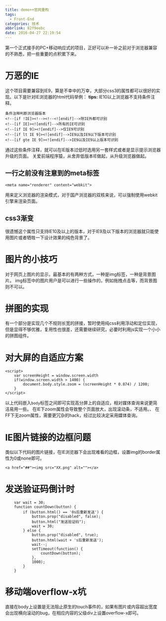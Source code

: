 ```yaml
---
title: demo++官网重构
tags:
  - Front-End
categories: 技术
abbrlink: 82f9eebc
date: 2016-04-27 22:19:54
---
```

第一个正式接手的PC+移动响应式的项目，正好可以补一补之前对于浏览器兼容的不熟悉，把一些重要的点积累下来。
<!-- more -->
# 万恶的IE

这个项目需要兼容到IE9，算是不幸中的万幸，大部分css3的属性都可以很好的实现。以下是针对IE浏览器的html代码举例：
**tips:**
IE10以上浏览器不支持条件注释。
````
条件注释判断浏览器版本
<!--[if !IE]><!--><!--<![endif]-->除IE外都可识别
<!--[if IE]><![endif]-->所有的IE可识别 
<!--[if IE 9]><![endif]-->仅IE9可识别
<!--[if lt IE 9]><![endif]-->IE9以及IE9以下版本可识别 
<!--[if gte IE 9]><![endif]-->IE9以及IE9以上版本可识别
````
通过这些条件注释，就可以在IE版本过低时选用另一套样式或者是显示提示浏览器升级的页面。
关爱前端程序猿，从舍弃低版本IE做起，从升级浏览器做起。

## 一行之前没有注意到的meta标签
````
<meta name="renderer" content="webkit">
````
用来定义浏览器的渲染模式，对于国产浏览器的双核来说，可以强制使用webkit引擎来渲染页面。

## css3渐变
很遗憾这个属性只支持IE10及以上的版本，对于IE9及以下版本的浏览器就只能使用图片或者牺牲一下设计效果的纯色背景了。

# 图片的小技巧
对于网页上图片的显示，最基本的有两种方式，一种是img标签，一种是背景图片。
img标签中的图片用户是可以进行一些操作的，例如拖拽点击等，而背景图则不可以。

# 拼图的实现
有一个部分是实现几个不规则长宽的拼接，暂时使用纯css利用浮动和定位实现，但是显得不够优雅，复用性也很差，还需要继续研究，必要时利用js实现一个小小的拼图组件。

# 对大屏的自适应方案
````
<script>
    var screenHeight = window.screen.width
    if(window.screen.width > 1400) {
        document.body.style.zoom = (screenHeight * 0.874) / 1200;
    }
</script>
````
以上代码嵌入`body`标签之间即可实现高分屏上的自适应，相对媒体查询来说更简洁易用一些。
在IE下zoom属性会导致整个页面放大，出现滚动条，不适用。、
在FF下无zoom属性，需要更冗杂的hack，经过比较决定采用媒体查询。

# IE图片链接的边框问题
类似以下代码的图片链接，在IE浏览器下会出现难看的边框，设置img的border属性为0或none即可。
````
<a href="##"><img src="XX.png" alt=""></a>
````

# 发送验证码倒计时
````
	var wait = 30;
    function countDown(button) {
        if (button.html() == '0s后重新发送') {
            button.prop("disabled", false);
            button.html("发送验证码");
            wait = 30;
        } else {
            button.prop("disabled", true);
            button.html(wait + 's后重新发送');
            wait--;
            setTimeout(function() {
                countDown(button);
            },
            1000);
        }
    }
````
# 移动端overflow-x坑
直接在body上设置是无法阻止原生的touch事件的，如果有图片或内容超出宽度会出现横向滚动的bug，在相应内容的父级div上设置overflow-x即可。